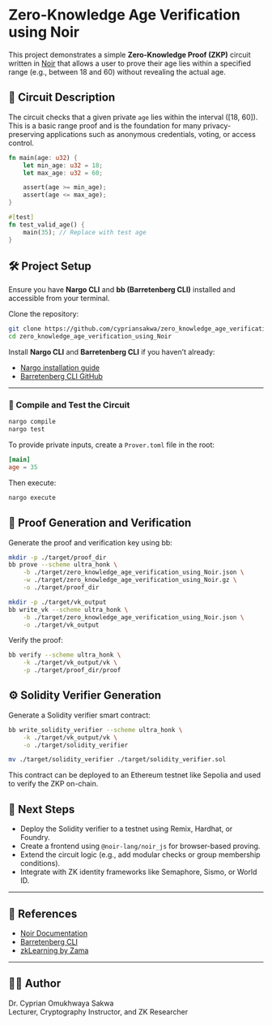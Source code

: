 # Zero-Knowledge Age Verification using Noir

This project demonstrates a simple **Zero-Knowledge Proof (ZKP)** circuit written in [Noir](https://noir-lang.org/) that allows a user to prove their age lies within a specified range (e.g., between 18 and 60) without revealing the actual age.

## 📜 Circuit Description

The circuit checks that a given private `age` lies within the interval \([18, 60]\). This is a basic range proof and is the foundation for many privacy-preserving applications such as anonymous credentials, voting, or access control.

```rust
fn main(age: u32) {
    let min_age: u32 = 18;
    let max_age: u32 = 60;

    assert(age >= min_age);
    assert(age <= max_age);
}

#[test]
fn test_valid_age() {
    main(35); // Replace with test age
}
```
## 🛠️ Project Setup

Ensure you have **Nargo CLI** and **bb (Barretenberg CLI)** installed and accessible from your terminal.

Clone the repository:

```bash
git clone https://github.com/cypriansakwa/zero_knowledge_age_verification_using_Noir.git
cd zero_knowledge_age_verification_using_Noir
```

Install **Nargo CLI** and **Barretenberg CLI** if you haven’t already:

- [Nargo installation guide](https://noir-lang.org/docs/getting_started/quick_start#installation)
- [Barretenberg CLI GitHub](https://github.com/AztecProtocol/barretenberg)

---

### 🧪 Compile and Test the Circuit

```bash
nargo compile
nargo test
```
To provide private inputs, create a `Prover.toml` file in the root:
```toml
[main]
age = 35
```
Then execute:
```bash
nargo execute
```
## 🔐 Proof Generation and Verification
Generate the proof and verification key using bb:
```bash
mkdir -p ./target/proof_dir
bb prove --scheme ultra_honk \
    -b ./target/zero_knowledge_age_verification_using_Noir.json \
    -w ./target/zero_knowledge_age_verification_using_Noir.gz \
    -o ./target/proof_dir

mkdir -p ./target/vk_output
bb write_vk --scheme ultra_honk \
    -b ./target/zero_knowledge_age_verification_using_Noir.json \
    -o ./target/vk_output
```
Verify the proof:
```bash
bb verify --scheme ultra_honk \
    -k ./target/vk_output/vk \
    -p ./target/proof_dir/proof
```
## ⚙️ Solidity Verifier Generation
Generate a Solidity verifier smart contract:
```bash
bb write_solidity_verifier --scheme ultra_honk \
    -k ./target/vk_output/vk \
    -o ./target/solidity_verifier

mv ./target/solidity_verifier ./target/solidity_verifier.sol
```
This contract can be deployed to an Ethereum testnet like Sepolia and used to verify the ZKP on-chain.
## 🚀 Next Steps

- Deploy the Solidity verifier to a testnet using Remix, Hardhat, or Foundry.
- Create a frontend using `@noir-lang/noir_js` for browser-based proving.
- Extend the circuit logic (e.g., add modular checks or group membership conditions).
- Integrate with ZK identity frameworks like Semaphore, Sismo, or World ID.

---

## 📘 References

- [Noir Documentation](https://noir-lang.org/docs)
- [Barretenberg CLI](https://github.com/AztecProtocol/barretenberg)
- [zkLearning by Zama](https://github.com/zama-ai/zk-learning)

---

## 🧑‍💻 Author

Dr. Cyprian Omukhwaya Sakwa  
Lecturer, Cryptography Instructor, and ZK Researcher

